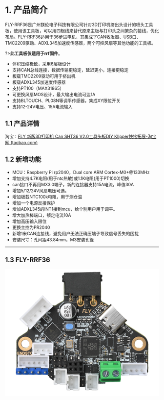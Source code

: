 # 1. 产品简介

FLY-RRF36是广州镁伦电子科技有限公司针对3D打印机挤出头设计的喷头工具板，使用该工具板，可以用四根线来替代原来主板与打印头之间繁杂的接线，优化布局。FLY-RRF36适用于36步进电机，其集成了CAN收发器、USB口、TMC2209驱动、ADXL345加速度传感器，两个可控风扇等其他功能的工具板。

?>**此工具板仅适用于rrf固件**。

* 体积压缩极致，采用6层板设计
* 支持CAN总线连接，数据传输更稳定，延迟更小，连接更稳定
* 板载TMC2209驱动可用于挤出机
* 板载ADXL345加速度传感器
* 支持PT100（MAX31865）
* 可更换风扇MOS设计，最大输出电流可达1A
* 支持BLTOUCH、PL08N等调平传感器，集成XY限位开关
* 支持12-24V电压、15A电流输入 

## 1.1 产品详情

淘宝：[FLY 新版3D打印机 Can SHT36 V2.0工具头板DIY KlIpper快接拓展-淘宝网 (taobao.com)](https://item.taobao.com/item.htm?spm=a1z10.5-c-s.w4002-23066022675.38.68de3903lHTcFZ&id=681471830368 "点击即可跳转")

## 1.2 新增功能

* MCU：Raspberry Pi rp2040，Dual core ARM Cortex-M0+@133MHz
* 增加支持4.7K电阻(用于ntc热敏)或1.1K电阻(用于PT1000)切换
* can接口不再用MX3.0端子，新的连接器支持15A电流，峰值30A
* 增加5/12/24V风扇电压可选。
* 增加板载NTC100k电阻，用于测仓温
* 增加一个电源反接保护
* 增加ADXL345的INT1接到mcu，给个别用户用于调平。
* 增大加热棒端口，额定电流10A
* 增加高压输入限位
* 更换主控为PR2040
* 新增1米CAN连接线，避免用户无法正确压端子导致信号丢失的困扰
* 安装尺寸：孔间距43.84mm，M3安装孔径

----

## 1.3 FLY-RRF36

![rrf36](../../images/boards/fly_rrf36/rrf36.png)

